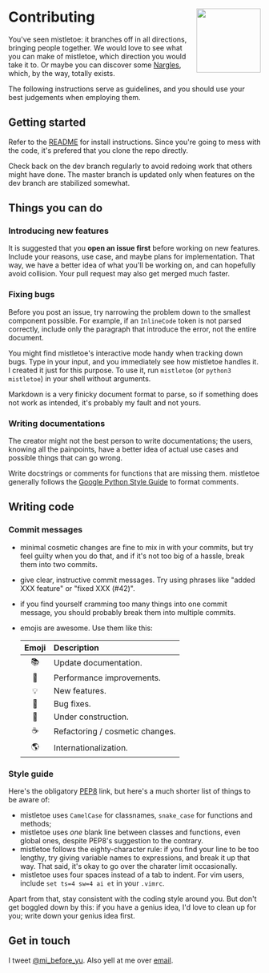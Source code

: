 <h1>Contributing<img src='https://cdn.rawgit.com/miyuchina/mistletoe/master/resources/logo.svg' align='right' width='128' height='128'></h1>

You've seen mistletoe: it branches off in all directions, bringing people
together. We would love to see what you can make of mistletoe, which direction
you would take it to. Or maybe you can discover some [Nargles][nargles], which,
by the way, totally exists.

The following instructions serve as guidelines, and you should use your best
judgements when employing them.

## Getting started

Refer to the [README][readme] for install instructions. Since you're going to
mess with the code, it's prefered that you clone the repo directly.

Check back on the dev branch regularly to avoid redoing work that others might
have done. The master branch is updated only when features on the dev branch
are stabilized somewhat.

## Things you can do

### Introducing new features

It is suggested that you **open an issue first** before working on new
features. Include your reasons, use case, and maybe plans for implementation.
That way, we have a better idea of what you'll be working on, and can hopefully
avoid collision. Your pull request may also get merged much faster.

### Fixing bugs

Before you post an issue, try narrowing the problem down to the smallest
component possible. For example, if an `InlineCode` token is not parsed
correctly, include only the paragraph that introduce the error, not the
entire document.

You might find mistletoe's interactive mode handy when tracking down bugs.
Type in your input, and you immediately see how mistletoe handles it.
I created it just for this purpose. To use it, run `mistletoe` (or
`python3 mistletoe`) in your shell without arguments.

Markdown is a very finicky document format to parse, so if something does not
work as intended, it's probably my fault and not yours.

### Writing documentations

The creator might not the best person to write documentations; the users,
knowing all the painpoints, have a better idea of actual use cases and possible
things that can go wrong.

Write docstrings or comments for functions that are missing them. mistletoe
generally follows the [Google Python Style Guide][style-guide] to format
comments.

## Writing code

### Commit messages

* minimal cosmetic changes are fine to mix in with your commits, but try feel
  guilty when you do that, and if it's not too big of a hassle, break them
  into two commits.

* give clear, instructive commit messages. Try using phrases like "added XXX
  feature" or "fixed XXX (#42)".

* if you find yourself cramming too many things into one commit message, you
  should probably break them into multiple commits.

* emojis are awesome. Use them like this:

  | Emoji | Description                     |
  | :---: | :------------------------------ |
  |  📚   | Update documentation.           |
  |  🐎   | Performance improvements.       |
  |  💡   | New features.                   |
  |  🐛   | Bug fixes.                      |
  |  🚨   | Under construction.             |
  |  ☕️   | Refactoring / cosmetic changes. |
  |  🌎   | Internationalization.           |

### Style guide

Here's the obligatory [PEP8][pep-8] link, but here's a much shorter list of
things to be aware of:

* mistletoe uses `CamelCase` for classnames, `snake_case` for functions and
  methods;
* mistletoe uses *one* blank line between classes and functions, even global
  ones, despite PEP8's suggestion to the contrary.
* mistletoe follows the eighty-character rule: if you find your line to be
  too lengthy, try giving variable names to expressions, and break it up
  that way. That said, it's okay to go over the charater limit occasionally.
* mistletoe uses four spaces instead of a tab to indent. For vim users,
  include `set ts=4 sw=4 ai et` in your `.vimrc`.

Apart from that, stay consistent with the coding style around you. But don't
get boggled down by this: if you have a genius idea, I'd love to clean up
for you; write down your genius idea first.

## Get in touch

I tweet [@mi_before_yu][twitter]. Also yell at me over [email][email].

[nargles]: http://harrypotter.wikia.com/wiki/Nargle
[readme]: README.md
[wiki]: https://github.com/miyuchina/mistletoe/wiki
[style-guide]: https://google.github.io/styleguide/pyguide.html
[pep-8]: https://www.python.org/dev/peps/pep-0008/
[twitter]: https://twitter.com/mi_before_yu
[email]: mailto:hello@afteryu.me
